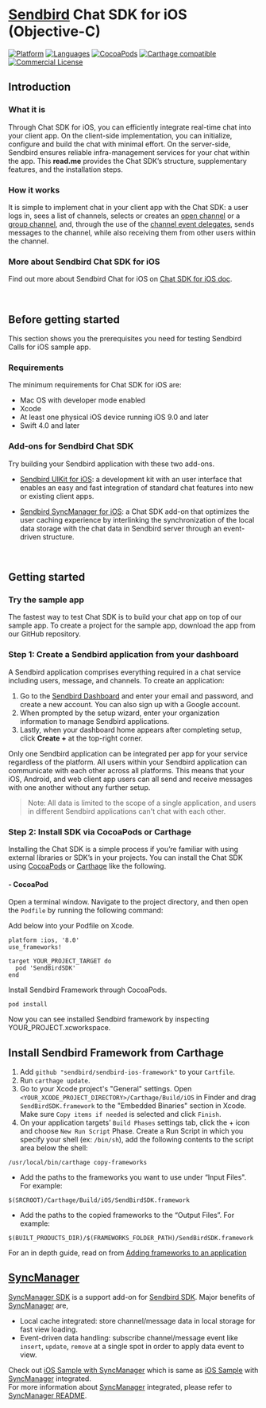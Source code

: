 # [Sendbird](https://sendbird.com) Chat SDK for iOS (Objective-C)

[![Platform](https://img.shields.io/badge/Platform-iOS-orange.svg)](https://cocoapods.org/pods/SendBirdSDK)
[![Languages](https://img.shields.io/badge/Language-Objective--C%20%7C%20Swift-orange.svg)](https://github.com/sendbird/sendbird-ios-framework)
[![CocoaPods](https://img.shields.io/badge/CocoaPods-compatible-green.svg)](https://cocoapods.org/pods/SendBirdSDK)
[![Carthage compatible](https://img.shields.io/badge/Carthage-compatible-4BC51D.svg?style=flat)](https://github.com/Carthage/Carthage)
[![Commercial License](https://img.shields.io/badge/License-Commercial-brightgreen.svg)](https://github.com/sendbird/sendbird-ios-framework/blob/master/LICENSE.md)

## Introduction

### What it is

Through Chat SDK for iOS, you can efficiently integrate real-time chat into your client app. On the client-side implementation, you can initialize, configure and build the chat with minimal effort. On the server-side, Sendbird ensures reliable infra-management services for your chat within the app. This **read.me** provides the Chat SDK’s structure, supplementary features, and the installation steps. 

### How it works

It is simple to implement chat in your client app with the Chat SDK: a user logs in, sees a list of channels, selects or creates an [open channel](https://sendbird.com/docs/chat/v3/ios/guides/open-channel) or a [group channel](https://sendbird.com/docs/chat/v3/ios/guides/group-channel), and, through the use of the [channel event delegates](https://sendbird.com/docs/chat/v3/ios/guides/event-delegate), sends messages to the channel, while also receiving them from other users within the channel. 

### More about Sendbird Chat SDK for iOS

Find out more about Sendbird Chat for iOS on [Chat SDK for iOS doc](https://sendbird.com/docs/chat/v3/ios/getting-started/about-chat-sdk). 

<br />

## Before getting started

This section shows you the prerequisites you need for testing Sendbird Calls for iOS sample app.

### Requirements

The minimum requirements for Chat SDK for iOS are:

- Mac OS with developer mode enabled
- Xcode
- At least one physical iOS device running iOS 9.0 and later
- Swift 4.0 and later

### Add-ons for Sendbird Chat SDK 

Try building your Sendbird application with these two add-ons.  

- [Sendbird UIKit for iOS](https://github.com/sendbird/UIKit-iOS-Swift): a development kit with an user interface that enables an easy and fast integration of standard chat features into new or existing client apps.

- [Sendbird SyncManager for iOS](https://github.com/sendbird/SyncManager-iOS-Swift): a Chat SDK add-on that optimizes the user caching experience by interlinking the synchronization of the local data storage with the chat data in Sendbird server through an event-driven structure. 

<br />

## Getting started

### Try the sample app

The fastest way to test Chat SDK is to build your chat app on top of our sample app. To create a project for the sample app, download the app from our GitHub repository.


### Step 1: Create a Sendbird application from your dashboard

A Sendbird application comprises everything required in a chat service including users, message, and channels. To create an application:

1. Go to the [Sendbird Dashboard](https://dashboard.sendbird.com/auth/signup) and enter your email and password, and create a new account. You can also sign up with a Google account.
2. When prompted by the setup wizard, enter your organization information to manage Sendbird applications.
3. Lastly, when your dashboard home appears after completing setup, click **Create +** at the top-right corner.

Only one Sendbird application can be integrated per app for your service regardless of the platform. All users within your Sendbird application can communicate with each other across all platforms. This means that your iOS, Android, and web client app users can all send and receive messages with one another without any further setup.

> Note: All data is limited to the scope of a single application, and users in different Sendbird applications can't chat with each other.

### Step 2: Install SDK via CocoaPods or Carthage

Installing the Chat SDK is a simple process if you’re familiar with using external libraries or SDK’s in your projects. You can install the Chat SDK using [CocoaPods](https://cocoapods.org/) or [Carthage](https://github.com/Carthage/Carthage) like the following.

#### - CocoaPod

Open a terminal window. Navigate to the project directory, and then open the `Podfile` by running the following command:


Add below into your Podfile on Xcode.

```
platform :ios, '8.0'
use_frameworks!

target YOUR_PROJECT_TARGET do
  pod 'SendBirdSDK'
end
```

Install Sendbird Framework through CocoaPods.

```
pod install
```

Now you can see installed Sendbird framework by inspecting YOUR_PROJECT.xcworkspace.

## Install Sendbird Framework from Carthage

1. Add `github "sendbird/sendbird-ios-framework"` to your `Cartfile`.
2. Run `carthage update`.
3. Go to your Xcode project's "General" settings. Open `<YOUR_XCODE_PROJECT_DIRECTORY>/Carthage/Build/iOS` in Finder and drag `SendBirdSDK.framework` to the "Embedded Binaries" section in Xcode. Make sure `Copy items if needed` is selected and click `Finish`.
4. On your application targets’ `Build Phases` settings tab, click the + icon and choose `New Run Script` Phase. Create a Run Script in which you specify your shell (ex: `/bin/sh`), add the following contents to the script area below the shell:
```
/usr/local/bin/carthage copy-frameworks
```
* Add the paths to the frameworks you want to use under “Input Files". For example:
```
$(SRCROOT)/Carthage/Build/iOS/SendBirdSDK.framework
```
* Add the paths to the copied frameworks to the “Output Files”. For example:
```
$(BUILT_PRODUCTS_DIR)/$(FRAMEWORKS_FOLDER_PATH)/SendBirdSDK.framework
```
For an in depth guide, read on from [Adding frameworks to an application](https://github.com/Carthage/Carthage#quick-start)

## [SyncManager](https://github.com/sendbird/sendbird-syncmanager-ios)
[SyncManager SDK](https://github.com/sendbird/sendbird-syncmanager-ios) is a support add-on for [Sendbird SDK](https://github.com/sendbird/sendbird-ios-framework). Major benefits of [SyncManager](https://github.com/sendbird/sendbird-syncmanager-ios) are,  
  
 * Local cache integrated: store channel/message data in local storage for fast view loading.  
 * Event-driven data handling: subscribe channel/message event like `insert`, `update`, `remove` at a single spot in order to apply data event to view.  
  
Check out [iOS Sample with SyncManager](https://github.com/sendbird/SendBird-iOS/tree/master/syncmanager) which is same as [iOS Sample](https://github.com/sendbird/SendBird-iOS) with [SyncManager](https://github.com/sendbird/sendbird-syncmanager-ios) integrated.    
For more information about [SyncManager](https://github.com/sendbird/sendbird-syncmanager-ios) integrated, please refer to [SyncManager README](https://github.com/sendbird/sendbird-syncmanager-ios/blob/master/README.md). 
